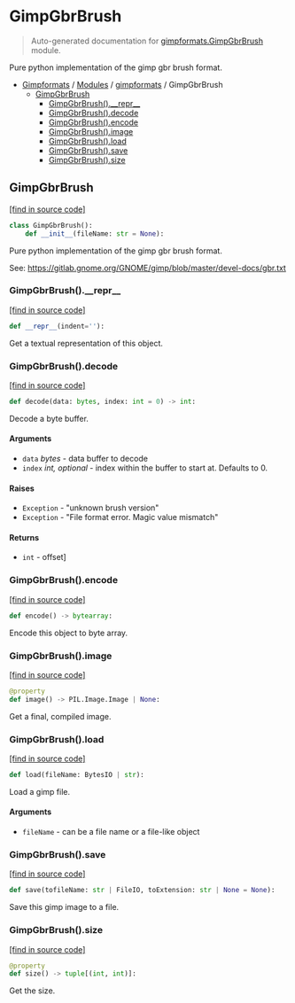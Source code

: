 # GimpGbrBrush

> Auto-generated documentation for [gimpformats.GimpGbrBrush](../../gimpformats/GimpGbrBrush.py) module.

Pure python implementation of the gimp gbr brush format.

- [Gimpformats](../README.md#gimpformats-index) / [Modules](../README.md#gimpformats-modules) / [gimpformats](index.md#gimpformats) / GimpGbrBrush
    - [GimpGbrBrush](#gimpgbrbrush)
        - [GimpGbrBrush().\_\_repr\_\_](#gimpgbrbrush__repr__)
        - [GimpGbrBrush().decode](#gimpgbrbrushdecode)
        - [GimpGbrBrush().encode](#gimpgbrbrushencode)
        - [GimpGbrBrush().image](#gimpgbrbrushimage)
        - [GimpGbrBrush().load](#gimpgbrbrushload)
        - [GimpGbrBrush().save](#gimpgbrbrushsave)
        - [GimpGbrBrush().size](#gimpgbrbrushsize)

## GimpGbrBrush

[[find in source code]](../../gimpformats/GimpGbrBrush.py#L12)

```python
class GimpGbrBrush():
    def __init__(fileName: str = None):
```

Pure python implementation of the gimp gbr brush format.

See:
 https://gitlab.gnome.org/GNOME/gimp/blob/master/devel-docs/gbr.txt

### GimpGbrBrush().\_\_repr\_\_

[[find in source code]](../../gimpformats/GimpGbrBrush.py#L141)

```python
def __repr__(indent=''):
```

Get a textual representation of this object.

### GimpGbrBrush().decode

[[find in source code]](../../gimpformats/GimpGbrBrush.py#L54)

```python
def decode(data: bytes, index: int = 0) -> int:
```

Decode a byte buffer.

#### Arguments

- `data` *bytes* - data buffer to decode
- `index` *int, optional* - index within the buffer to start at. Defaults to 0.

#### Raises

- `Exception` - "unknown brush version"
- `Exception` - "File format error.  Magic value mismatch"

#### Returns

- `int` - offset]

### GimpGbrBrush().encode

[[find in source code]](../../gimpformats/GimpGbrBrush.py#L92)

```python
def encode() -> bytearray:
```

Encode this object to byte array.

### GimpGbrBrush().image

[[find in source code]](../../gimpformats/GimpGbrBrush.py#L111)

```python
@property
def image() -> PIL.Image.Image | None:
```

Get a final, compiled image.

### GimpGbrBrush().load

[[find in source code]](../../gimpformats/GimpGbrBrush.py#L39)

```python
def load(fileName: BytesIO | str):
```

Load a gimp file.

#### Arguments

- `fileName` - can be a file name or a file-like object

### GimpGbrBrush().save

[[find in source code]](../../gimpformats/GimpGbrBrush.py#L118)

```python
def save(tofileName: str | FileIO, toExtension: str | None = None):
```

Save this gimp image to a file.

### GimpGbrBrush().size

[[find in source code]](../../gimpformats/GimpGbrBrush.py#L106)

```python
@property
def size() -> tuple[(int, int)]:
```

Get the size.
